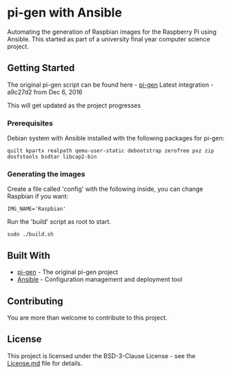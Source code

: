 # pi-gen with Ansible

Automating the generation of Raspbian images for the Raspberry Pi using Ansible. 
This started as part of a university final year computer science project.

## Getting Started

The original pi-gen script can be found here - [pi-gen](https://github.com/RPi-Distro/pi-gen) 
Latest integration - a9c27d2 from Dec 6, 2016

This will get updated as the project progresses

### Prerequisites

Debian system with Ansible installed with the following packages for pi-gen:
```
quilt kpartx realpath qemu-user-static debootstrap zerofree pxz zip dosfstools bsdtar libcap2-bin
```

### Generating the images
Create a file called 'config' with the following inside, you can change Raspbian if you want:
```
IMG_NAME='Raspbian'
```

Run the 'build' script as root to start. 

```
sudo ./build.sh
```

## Built With

* [pi-gen](https://github.com/RPi-Distro/pi-gen) - The original pi-gen project
* [Ansible](https://www.ansible.com/) - Configuration management and deployment tool

## Contributing

You are more than welcome to contribute to this project.

## License

This project is licensed under the BSD-3-Clause License - see the [License.md](License.md) file for details.
